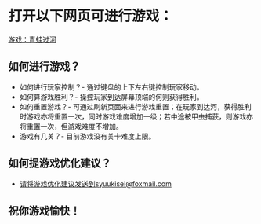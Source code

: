 # 打开以下网页可进行游戏：
[游戏：青蛙过河](https://syuukisei.github.io/Udacity/font-end/p5/index.html "青蛙过河")  
## 如何进行游戏？
- 如何进行玩家控制？- 通过键盘的上下左右键控制玩家移动。
- 如何算游戏胜利？- 操控玩家到达屏幕顶端的何则获得胜利。
- 如何重置游戏？- 可通过刷新页面来进行游戏重置；在玩家到达河，获得胜利时游戏亦将重置一次，同时游戏难度增加一级；若中途被甲虫捕获，则游戏亦将重置一次，但游戏难度不增加。
- 游戏有几关？- 目前游戏没有关卡难度上限。
## 如何提游戏优化建议？
- 请将游戏优化建议发送到syuukisei@foxmail.com
## 祝你游戏愉快！



